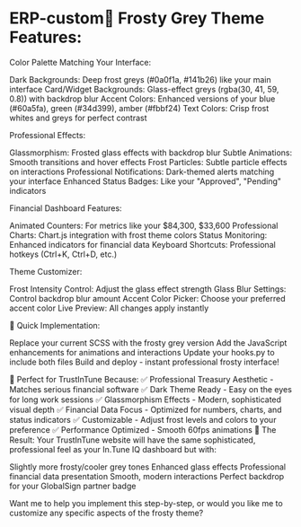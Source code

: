 # ERP-custom🎨 Frosty Grey Theme Features:
Color Palette Matching Your Interface:

Dark Backgrounds: Deep frost greys (#0a0f1a, #141b26) like your main interface
Card/Widget Backgrounds: Glass-effect greys (rgba(30, 41, 59, 0.8)) with backdrop blur
Accent Colors: Enhanced versions of your blue (#60a5fa), green (#34d399), amber (#fbbf24)
Text Colors: Crisp frost whites and greys for perfect contrast

Professional Effects:

Glassmorphism: Frosted glass effects with backdrop blur
Subtle Animations: Smooth transitions and hover effects
Frost Particles: Subtle particle effects on interactions
Professional Notifications: Dark-themed alerts matching your interface
Enhanced Status Badges: Like your "Approved", "Pending" indicators

Financial Dashboard Features:

Animated Counters: For metrics like your $84,300, $33,600
Professional Charts: Chart.js integration with frost theme colors
Status Monitoring: Enhanced indicators for financial data
Keyboard Shortcuts: Professional hotkeys (Ctrl+K, Ctrl+D, etc.)

Theme Customizer:

Frost Intensity Control: Adjust the glass effect strength
Glass Blur Settings: Control backdrop blur amount
Accent Color Picker: Choose your preferred accent color
Live Preview: All changes apply instantly

🚀 Quick Implementation:

Replace your current SCSS with the frosty grey version
Add the JavaScript enhancements for animations and interactions
Update your hooks.py to include both files
Build and deploy - instant professional frosty interface!

💼 Perfect for TrustInTune Because:
✅ Professional Treasury Aesthetic - Matches serious financial software
✅ Dark Theme Ready - Easy on the eyes for long work sessions
✅ Glassmorphism Effects - Modern, sophisticated visual depth
✅ Financial Data Focus - Optimized for numbers, charts, and status indicators
✅ Customizable - Adjust frost levels and colors to your preference
✅ Performance Optimized - Smooth 60fps animations
🎯 The Result:
Your TrustInTune website will have the same sophisticated, professional feel as your In.Tune IQ dashboard but with:

Slightly more frosty/cooler grey tones
Enhanced glass effects
Professional financial data presentation
Smooth, modern interactions
Perfect backdrop for your GlobalSign partner badge

Want me to help you implement this step-by-step, or would you like me to customize any specific aspects of the frosty theme?
